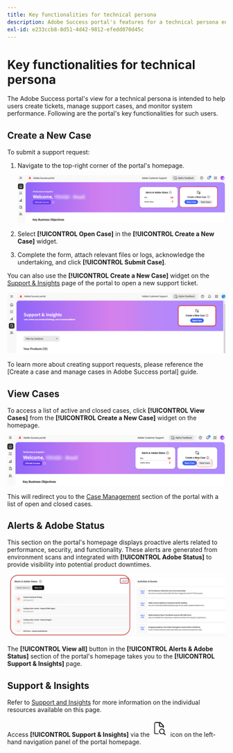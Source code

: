 ```yaml
---
title: Key functionalities for technical persona
description: Adobe Success portal's features for a technical persona enable users to create and manage support cases, monitor system performance, and track alerts related to security and functionality.
exl-id: e233ccb8-8d51-4d42-9812-efedd070d45c
---
```

# Key functionalities for technical persona

The Adobe Success portal's view for a technical persona is intended to help users create tickets, manage support cases, and monitor system performance. Following are the portal's key functionalities for such users.

## Create a New Case

To submit a support request:

1. Navigate to the top-right corner of the portal's homepage.

    ![create-a-new-case](/help/adobe-success-portal/assets/technical-persona-create-case.png)

1. Select **[!UICONTROL Open Case]** in the **[!UICONTROL Create a New Case]** widget.
1. Complete the form, attach relevant files or logs, acknowledge the undertaking, and click **[!UICONTROL Submit Case]**.

You can also use the **[!UICONTROL Create a New Case]** widget on the [Support & Insights](/help/adobe-success-portal/technical-persona/support-and-insights/support-and-insights-overview.md) page of the portal to open a new support ticket.

![create-case-from-support-and-insights-tab](/help/adobe-success-portal/assets/create-case-from-support-and-insights.png)

To learn more about creating support requests, please reference the [Create a case and manage cases in Adobe Success portal] guide.

## View Cases

To access a list of active and closed cases, click **[!UICONTROL View Cases]** from the **[!UICONTROL Create a New Case]** widget on the homepage.

![view-and-manage-existing-cases](/help/adobe-success-portal/assets/technical-persona-view-cases.png)

This will redirect you to the [Case Management](/help/adobe-success-portal/technical-persona/support-and-insights/support-and-insights-overview#case-management.md) section of the portal with a list of open and closed cases. 

## Alerts & Adobe Status

This section on the portal's homepage displays proactive alerts related to performance, security, and functionality. These alerts are generated from environment scans and integrated with **[!UICONTROL Adobe Status]** to provide visibility into potential product downtimes.

![alerts-and-adobe-status](/help/adobe-success-portal/assets/alerts-and-adobe-status.png)

The **[!UICONTROL View all]** button in the **[!UICONTROL Alerts & Adobe Status]** section of the portal's homepage takes you to the **[!UICONTROL Support & Insights]** page. 

## Support & Insights

Refer to [Support and Insights](/help/adobe-success-portal/technical-persona/support-and-insights/support-and-insights-overview.md) for more information on the individual resources available on this page.

Access **[!UICONTROL Support & Insights]** via the ![support-and-insights-icon](/help/adobe-success-portal/assets/support-and-insight-icon.png) icon on the left-hand navigation panel of the portal homepage.
